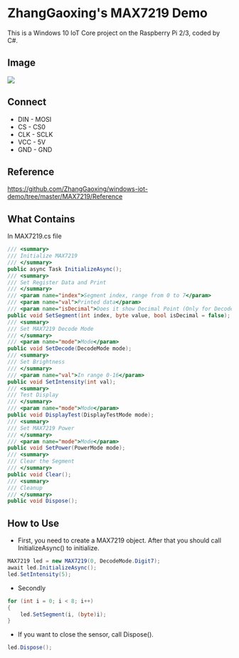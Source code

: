 # ZhangGaoxing's MAX7219 Demo
This is a Windows 10 IoT Core project on the Raspberry Pi 2/3, coded by C#.

## Image
![](https://github.com/ZhangGaoxing/windows-iot-demo/blob/master/MAX7219_7Segment/Image.jpg)

## Connect
* DIN - MOSI
* CS - CS0
* CLK - SCLK
* VCC - 5V
* GND - GND

## Reference
https://github.com/ZhangGaoxing/windows-iot-demo/tree/master/MAX7219/Reference

## What Contains
In MAX7219.cs file
```C#
/// <summary>
/// Initialize MAX7219
/// </summary>
public async Task InitializeAsync();
/// <summary>
/// Set Register Data and Print
/// </summary>
/// <param name="index">Segment index, range from 0 to 7</param>
/// <param name="val">Printed data</param>
/// <param name="isDecimal">Does it show Decimal Point (Only for DecodeMode is Digit7)</param>
public void SetSegment(int index, byte value, bool isDecimal = false);
/// <summary>
/// Set MAX7219 Decode Mode
/// </summary>
/// <param name="mode">Mode</param>
public void SetDecode(DecodeMode mode);
/// <summary>
/// Set Brightness
/// </summary>
/// <param name="val">In range 0-16</param>
public void SetIntensity(int val);
/// <summary>
/// Test Display
/// </summary>
/// <param name="mode">Mode</param>
public void DisplayTest(DisplayTestMode mode);
/// <summary>
/// Set MAX7219 Power
/// </summary>
/// <param name="mode">Mode</param>
public void SetPower(PowerMode mode);
/// <summary>
/// Clear the Segment
/// </summary>
public void Clear();
/// <summary>
/// Cleanup
/// </summary>
public void Dispose();
```

## How to Use
* First, you need to create a MAX7219 object. After that you should call InitializeAsync() to initialize.
```C#
MAX7219 led = new MAX7219(0, DecodeMode.Digit7);
await led.InitializeAsync();
led.SetIntensity(5);
```
* Secondly
```C#
for (int i = 0; i < 8; i++)
{
    led.SetSegment(i, (byte)i);
}
```
* If you want to close the sensor, call Dispose().
```C#
led.Dispose();
```
